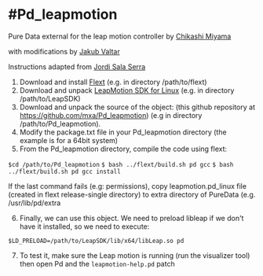 #Pd_leapmotion
=============

Pure Data external for the leap motion controller by [Chikashi Miyama](https://github.com/chikashimiyama/Pd_leapmotion)

with modifications by [Jakub Valtar](https://github.com/JakubValtar/Pd_leapmotion)

Instructions adapted from [Jordi Sala Serra](http://musa.poperbu.net/index.php/tecnologia-seccions-30/-puredata-seccions-45/129-installing-leapmotion-puredata-external-on-linux)

1. Download and install [Flext](https://github.com/grrrr/flext) (e.g. in directory /path/to/flext)
2. Download and unpack [LeapMotion SDK for Linux](https://developer.leapmotion.com/downloads) (e.g. in directory /path/to/LeapSDK)
3. Download and unpack the source of the object: (this github repository at https://github.com/mxa/Pd_leapmotion) (e.g in directory /path/to/Pd_leapmotion).
4. Modify the package.txt file in your Pd_leapmotion directory (the example is for a 64bit system)
5. From the Pd_leapmotion directory, compile the code using flext:

  `$cd /path/to/Pd_leapmotion`
  `$ bash ../flext/build.sh pd gcc`
  `$ bash ../flext/build.sh pd gcc install`

  If the last command fails (e.g: permissions), copy  leapmotion.pd_linux file (created in flext release-single directory) to extra    directory of PureData (e.g. /usr/lib/pd/extra

6. Finally, we can use this object. We need to preload libleap if we don't have it installed, so we need to execute:

  `$LD_PRELOAD=/path/to/LeapSDK/lib/x64/libLeap.so pd`

7. To test it, make sure the Leap motion is running (run the visualizer tool) then open Pd and the `leapmotion-help.pd` patch

